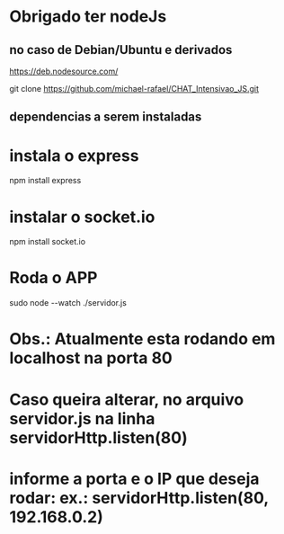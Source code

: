 # Obrigado ter nodeJs
## no caso de Debian/Ubuntu e derivados
https://deb.nodesource.com/

git clone https://github.com/michael-rafael/CHAT_Intensivao_JS.git
## dependencias a serem instaladas
# instala o express
npm install express

# instalar o socket.io 
npm install socket.io
# Roda o APP 
sudo node --watch ./servidor.js 

# Obs.: Atualmente esta rodando em localhost na porta 80
# Caso queira alterar, no arquivo servidor.js na linha servidorHttp.listen(80)
# informe a porta e o IP que deseja rodar: ex.: servidorHttp.listen(80, 192.168.0.2)

